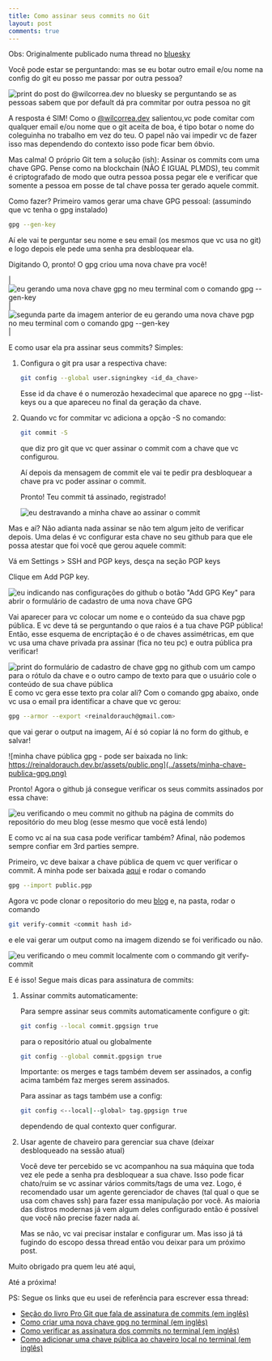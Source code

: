 ```yaml
---
title: Como assinar seus commits no Git
layout: post
comments: true
---
```


Obs: Originalmente publicado numa thread no [bluesky](https://bsky.app/profile/reinaldorauch.dev.br/post/3lgxv7m75lk2n)

Você pode estar se perguntando: mas se eu botar outro email e/ou nome na config
do git eu posso me passar por outra pessoa?

![print do post do @wilcorrea.dev no bluesky se perguntando se as pessoas sabem que por default dá pra commitar por outra pessoa no git](../assets/wilcorrea-dev-git-impersonation-problem.png)

A resposta é SIM! Como o [@wilcorrea.dev](https://willcorrea.dev) salientou,vc
pode comitar com qualquer email e/ou nome que o git aceita de boa, é tipo botar
o nome do coleguinha no trabalho em vez do teu. O papel não vai impedir vc de
fazer isso mas dependendo do contexto isso pode ficar bem óbvio.

Mas calma! O próprio Git tem a solução (ish): Assinar os commits com uma chave
GPG. Pense como na blockchain (NÃO É IGUAL PLMDS), teu commit é criptografado de
modo que outra pessoa possa pegar ele e verificar que somente a pessoa em posse
de tal chave possa ter gerado aquele commit.

Como fazer? Primeiro vamos gerar uma chave GPG pessoal: (assumindo que vc tenha
o gpg instalado)

```sh
gpg --gen-key
```

Aí ele vai te perguntar seu nome e seu email (os mesmos que vc usa no git) e
logo depois ele pede uma senha pra desbloquear ela.

Digitando O, pronto! O gpg criou uma nova chave pra você!

| ![eu gerando uma nova chave gpg no meu terminal com o comando gpg --gen-key](../assets/gpg-generate-keys.jpg) | ![segunda parte da imagem anterior de eu gerando uma nova chave pgp no meu terminal com o comando gpg --gen-key](../assets/gpg-generate-keys2.jpg) |

E como usar ela pra assinar seus commits? Simples:

1. Configura o git pra usar a respectiva chave:

   ```sh
   git config --global user.signingkey <id_da_chave>
   ```

   Esse id da chave é o numerozão hexadecimal que aparece no gpg --list-keys ou a
   que apareceu no final da geração da chave.

2. Quando vc for commitar vc adiciona a opção -S no comando:

   ```sh
   git commit -S
   ```

   que diz pro git que vc quer assinar o commit com a chave que vc configurou.

   Aí depois da mensagem de commit ele vai te pedir pra desbloquear a chave pra
   vc poder assinar o commit.

   Pronto! Teu commit tá assinado, registrado!

   ![eu destravando a minha chave ao assinar o commit](../assets/destravando-a-chave-no-commit.jpg)

Mas e aí? Não adianta nada assinar se não tem algum jeito de verificar depois.
Uma delas é vc configurar esta chave no seu github para que ele possa atestar
que foi você que gerou aquele commit:

Vá em Settings > SSH and PGP keys, desça na seção PGP keys

Clique em Add PGP key.

![eu indicando nas configurações do github o botão "Add GPG Key" para abrir o formulário de cadastro de uma nova chave GPG](../assets/adicionando-chave-pgp-no-github.jpg)

Vai aparecer para vc colocar um nome e o conteúdo da sua chave pgp pública.
E vc deve tá se perguntando o que raios é a tua chave PGP pública! Então, esse
esquema de encriptação é o de chaves assimétricas, em que vc usa uma chave
privada pra assinar (fica no teu pc) e outra pública pra verificar!

![print do formulário de cadastro de chave gpg no github com um campo para o rótulo da chave e o outro campo de texto para que o usuário cole o conteúdo de sua chave pública](../assets/formulario-de-cadastro-de-chave-gpg-github.jpg)
E como vc gera esse texto pra colar ali? Com o comando gpg abaixo, onde vc usa
o email pra identificar a chave que vc gerou:

```sh
gpg --armor --export <reinaldorauch@gmail.com>
```

que vai gerar o output na imagem, Aí é só copiar lá no form do github, e salvar!

![minha chave pública gpg - pode ser baixada no link: https://reinaldorauch.dev.br/assets/public.png](../assets/minha-chave-publica-gpg.png)

Pronto! Agora o github já consegue verificar os seus commits assinados por essa chave:

![eu verificando o meu commit no github na página de commits do repositório do meu blog (esse mesmo que você está lendo)](../assets/verificando-meu-commit-no-github.jpg)

E como vc aí na sua casa pode verificar também? Afinal, não podemos sempre
confiar em 3rd parties sempre.

Primeiro, vc deve baixar a chave pública de quem vc quer verificar o commit. A
minha pode ser baixada [aqui](../assets/public.pgp) e rodar o comando

```sh
gpg --import public.pgp
```

Agora vc pode clonar o repositorio do meu [blog](https://github.com/reinaldorauch/reinaldorauch.github.io)
e, na pasta, rodar o comando

```sh
git verify-commit <commit hash id>
```

e ele vai gerar um output como na imagem dizendo se foi verificado ou não.

![eu verificando o meu commit localmente com o commando git verify-commit](../assets/verificando-commit-localmente-no-git.jpg)

E é isso! Segue mais dicas para assinatura de commits:

1. Assinar commits automaticamente:

   Para sempre assinar seus commits automaticamente configure o git:

   ```sh
   git config --local commit.gpgsign true
   ```

   para o repositório atual ou globalmente

   ```sh
   git config --global commit.gpgsign true
   ```

   Importante: os merges e tags também devem ser assinados, a config acima
   também faz merges serem assinados.

   Para assinar as tags também use a config:

   ```sh
   git config <--local|--global> tag.gpgsign true
   ```

   dependendo de qual contexto quer configurar.

2. Usar agente de chaveiro para gerenciar sua chave (deixar desbloqueado na
   sessão atual)

   Você deve ter percebido se vc acompanhou na sua máquina que toda vez ele
   pede a senha pra desbloquear a sua chave. Isso pode ficar chato/ruim se
   vc assinar vários commits/tags de uma vez. Logo, é recomendado usar um
   agente gerenciador de chaves (tal qual o que se usa com chaves ssh) para
   fazer essa manipulação por você. As maioria das distros modernas já vem
   algum deles configurado então é possível que você não precise fazer nada
   aí.

   Mas se não, vc vai precisar instalar e configurar um. Mas isso já tá
   fugindo do escopo dessa thread então vou deixar para um próximo post.

Muito obrigado pra quem leu até aqui,

Até a próxima!

PS: Segue os links que eu usei de referência para escrever essa thread:

- [Seção do livro Pro Git que fala de assinatura de commits (em inglês)](https://git-scm.com/book/en/v2/Git-Tools-Signing-Your-Work)
- [Como criar uma nova chave gpg no terminal (em inglês)](https://unix.stackexchange.com/questions/481939/how-to-export-a-gpg-private-key-and-public-key-to-a-file)
- [Como verificar as assinatura dos commits no terminal (em inglês)](https://stackoverflow.com/questions/17371955/verifying-signed-git-commits)
- [Como adicionar uma chave pública ao chaveiro local no terminal (em inglês)](https://superuser.com/questions/999286/how-to-install-public-keys-with-gpg)
